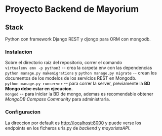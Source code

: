 # Proyecto Backend de Mayorium
## Stack
Python con framework Django REST y djongo para ORM con mongodb.

### Instalacion
 Sobre el directorio raiz del repositorio, correr el comando
 <br />
`virtualenv env -p python3` -- crea la carpeta env con las dependencias
<br />
`python manage.py makemigrations` y `python manage.py migrate` -- crean los documentos de los modelos de los servicios REST en Mongodb.
<br />
`python manage.py runserver` -- para correr la server, previamente la **BD Mongo debe estar en ejecucion**.
<br />
`mongod` -- para iniciar la BD de mongo, ademas es recomendable obtener *MongoDB Compass Community* para administrarla.

 
 ### Configuracion
 La direccion por default es [http://localhost:8000](http://localhost:8000) y puede verse los endpoints en los ficheros urls.py de *backend* y *mayoristaAPI*.
 
